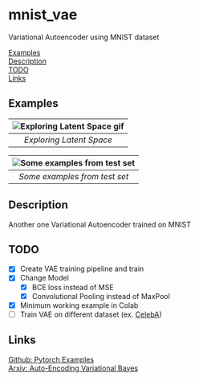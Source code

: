 # mnist_vae
Variational Autoencoder using MNIST dataset

[Examples](#examples)  
[Description](#description)  
[TODO](#todo)  
[Links](#links)

## Examples  
| ![Exploring Latent Space gif](https://github.com/temirgaliyev/mnist_vae/blob/master/static/example.gif) | 
|:--:| 
| *Exploring Latent Space* |

| ![Some examples from test set](https://github.com/temirgaliyev/mnist_vae/blob/master/static/example.png) | 
|:--:| 
| *Some examples from test set* |

## Description
Another one Variational Autoencoder trained on MNIST

## TODO
- [x] Create VAE training pipeline and train
- [x] Change Model
  - [x] BCE loss instead of MSE
  - [x] Convolutional Pooling instead of MaxPool
- [x] Minimum working example in Colab
- [ ] Train VAE on different dataset (ex. [CelebA](http://mmlab.ie.cuhk.edu.hk/projects/CelebA.html ))  
  
## Links
[Github: Pytorch Examples](https://github.com/pytorch/examples)  
[Arxiv: Auto-Encoding Variational Bayes](https://arxiv.org/pdf/1312.6114.pdf)  
